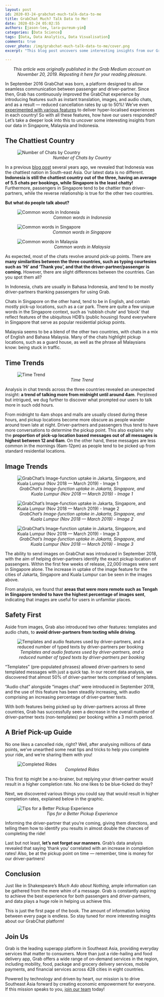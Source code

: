 ```yaml
---
layout: post
id: 2020-03-24-grabchat-much-talk-data-to-me
title: GrabChat Much? Talk Data to Me!
date: 2020-03-24 05:02:55
authors: [jason-lee, lara-pureum-yim]
categories: [Data Science]
tags: [Data, Data Analytics, Data Visualisation]
comments: true
cover_photo: /img/grabchat-much-talk-data-to-me/cover.png
excerpt: "This blog post uncovers some interesting insights from our GrabChat data in Singapore, Malaysia, and Indonesia."

---
```


<p align="center"><i>This article was originally published in the Grab Medium account on November 20, 2019. Reposting it here for your reading pleasure.</i></p>

In September 2016 GrabChat was born, a platform designed to allow seamless communication between passenger and driver-partner. Since then, Grab has continuously improved the GrabChat experience by introducing features such as instant translation, images, and audio chats, and as a result — reduced cancellation rates by up to 50%! We’ve even [experimented with various features](https://engineering.grab.com/experiment-chat-booking-cancellations) to deliver hyper-localised experiences in each country! So with all these features, how have our users responded? Let’s take a deeper look into this to uncover some interesting insights from our data in Singapore, Malaysia and Indonesia.

## The Chattiest Country

<div class="post-image-section"><figure>
  <img src="/img/grabchat-much-talk-data-to-me/image1.png" alt="Number of Chats by Country">
  <figcaption align="middle"><i>Number of Chats by Country</i></figcaption>
</figure></div>

In a previous [blog post](https://www.grab.com/sg/blog/grabchat-feature/) several years ago, we revealed that Indonesia was the chattiest nation in South-east Asia. Our latest data is no different. **Indonesia is still the chattiest country out of the three, having an average of 5.5 chats per bookings, while Singapore is the least chatty!** Furthermore, passengers in Singapore tend to be chattier than driver-partners, while the reverse relationship is true for the other two countries.

**But what do people talk about?**

<div class="post-image-section"><figure>
  <img src="/img/grabchat-much-talk-data-to-me/image2.png" alt="Common words in Indonesia">  
  <figcaption align="middle"><i>Common words in Indonesia</i></figcaption>
</figure></div>

<div class="post-image-section"><figure>
  <img src="/img/grabchat-much-talk-data-to-me/image3.png" alt="Common words in Singapore">  
  <figcaption align="middle"><i>Common words in Singapore</i></figcaption>
</figure></div>

<div class="post-image-section"><figure>
  <img src="/img/grabchat-much-talk-data-to-me/image4.png" alt="Common words in Malaysia">  
  <figcaption align="middle"><i>Common words in Malaysia</i></figcaption>
</figure></div>

As expected, most of the chats revolve around pick-up points. There are **many similarities between the three countries, such as typing courtesies such as ‘Hi’ and ‘Thank you’, and that the driver-partner/passenger is coming.** However, there are slight differences between the countries. Can you spot them all?

In Indonesia, chats are usually in Bahasa Indonesia, and tend to be mostly driver-partners thanking passengers for using Grab.

Chats in Singapore on the other hand, tend to be in English, and contain mostly pick-up locations, such as a car park. There are quite a few unique words in the Singapore context, such as ‘rubbish chute’ and ‘block’ that reflect features of the ubiquitous HDB’s (public housing) found everywhere in Singapore that serve as popular residential pickup points.

Malaysia seems to be a blend of the other two countries, with chats in a mix of English and Bahasa Malaysia. Many of the chats highlight pickup locations, such as a guard house, as well as the phrase all Malaysians know: being stuck in traffic.

## Time Trends

<div class="post-image-section"><figure>
  <img src="/img/grabchat-much-talk-data-to-me/image5.png" alt="Time Trend">
  <figcaption align="middle"><i>Time Trend</i></figcaption>
</figure></div>

Analysis in chat trends across the three countries revealed an unexpected insight: **a trend of talking more from midnight until around 4am**. Perplexed but intrigued, we dug further to discover what prompted our users to talk more in such odd hours.

From midnight to 4am shops and malls are usually closed during these hours, and pickup locations become more obscure as people wander around town late at night. Driver-partners and passengers thus tend to have more conversations to determine the pickup point. This also explains why the **proportion of** **pick-up location based messages out of all messages is highest between 12 and 6am**. On the other hand, these messages are less common in the mornings (6am-12pm) as people tend to be picked up from standard residential locations.

## Image Trends

<div class="post-image-section"><figure>
  <img src="/img/grabchat-much-talk-data-to-me/image6a.png" alt="GrabChat’s Image-function uptake in Jakarta, Singapore, and Kuala Lumpur (Nov 2018 — March 2019) - Image 1">
  <figcaption align="middle"><i>GrabChat’s Image-function uptake in Jakarta, Singapore, and Kuala Lumpur (Nov 2018 — March 2019) - Image 1</i></figcaption>
</figure></div>

<div class="post-image-section"><figure>
  <img src="/img/grabchat-much-talk-data-to-me/image6b.png" alt="GrabChat’s Image-function uptake in Jakarta, Singapore, and Kuala Lumpur (Nov 2018 — March 2019)  - Image 2">
  <figcaption align="middle"><i>GrabChat’s Image-function uptake in Jakarta, Singapore, and Kuala Lumpur (Nov 2018 — March 2019) - Image 2</i></figcaption>
</figure></div>

<div class="post-image-section"><figure>
  <img src="/img/grabchat-much-talk-data-to-me/image6c.png" alt="GrabChat’s Image-function uptake in Jakarta, Singapore, and Kuala Lumpur (Nov 2018 — March 2019) - Image 3">
  <figcaption align="middle"><i>GrabChat’s Image-function uptake in Jakarta, Singapore, and Kuala Lumpur (Nov 2018 — March 2019) - Image 3</i></figcaption>
</figure></div>

The ability to send images on GrabChat was introduced in September 2018, with the aim of helping driver-partners identify the exact pickup location of passengers. Within the first few weeks of release, 22,000 images were sent in Singapore alone. The increase in uptake of the image feature for the cities of Jakarta, Singapore and Kuala Lumpur can be seen in the images above.

From analysis, we found that **areas that were more remote such as Tengah in Singapore tended to have the highest percentage of images sent**, indicating that images are useful for users in unfamiliar places.

## Safety First

Aside from images, Grab also introduced two other features: templates and audio chats, to **avoid driver-partners from texting while driving**.

<div class="post-image-section"><figure>
  <img src="/img/grabchat-much-talk-data-to-me/image7.png" alt="Templates and audio features used by driver-partners, and a reduced number of typed texts by driver-partners per booking">
  <figcaption align="middle"><i>Templates and audio features used by driver-partners, and a reduced number of typed texts by driver-partners per booking</i></figcaption>
</figure></div>

“Templates” (pre-populated phrases) allowed driver-partners to send templated messages with just a quick tap. In our recent data analysis, we discovered that almost 50% of driver-partner texts comprised of templates.

“Audio chat” alongside “images chat” were introduced in September 2018, and the use of this feature has been steadily increasing, with audio comprising an increasing percentage of driver-partner texts.

With both features being picked up by driver-partners across all three countries, Grab has successfully seen a decrease in the overall number of driver-partner texts (non-templates) per booking within a 3 month period.

## A Brief Pick-up Guide

No one likes a cancelled ride, right? Well, after analysing millions of data points, we’ve unearthed some neat tips and tricks to help you complete your ride, and we’re sharing them with you!

<div class="post-image-section"><figure>
  <img src="/img/grabchat-much-talk-data-to-me/image8.png" alt="Completed Rides">
  <figcaption align="middle"><i>Completed Rides</i></figcaption>
</figure></div>

This first tip might be a no-brainer, but replying your driver-partner would result in a higher completion rate. No one likes to be blue-ticked do they?

Next, we discovered various things you could say that would result in higher completion rates, explained below in the graphic.

<div class="post-image-section"><figure>
  <img src="/img/grabchat-much-talk-data-to-me/image9.png" alt="Tips for a Better Pickup Experience">
  <figcaption align="middle"><i>Tips for a Better Pickup Experience</i></figcaption>
</figure></div>

Informing the driver-partner that you’re coming, giving them directions, and telling them how to identify you results in almost double the chances of completing the ride!

Last but not least, **let’s not forget our manners**. Grab’s data analysis revealed that saying ‘thank you’ correlated with an increase in completion rates! Also, be at the pickup point on time — remember, time is money for our driver-partners!

## Conclusion

Just like in Shakespeare’s *Much Ado about Nothing*, ample information can be gathered from the mere whim of a message. Grab is constantly aspiring to achieve the best experience for both passengers and driver-partners, and data plays a huge role in helping us achieve this.

This is just the first page of the book. The amount of information lurking between every page is endless. So stay tuned for more interesting insights about our GrabChat platform!

## Join Us

Grab is the leading superapp platform in Southeast Asia, providing everyday services that matter to consumers. More than just a ride-hailing and food delivery app, Grab offers a wide range of on-demand services in the region, including mobility, food, package and grocery delivery services, mobile payments, and financial services across 428 cities in eight countries.

Powered by technology and driven by heart, our mission is to drive Southeast Asia forward by creating economic empowerment for everyone. If this mission speaks to you, [join our team](https://grab.careers/) today!
